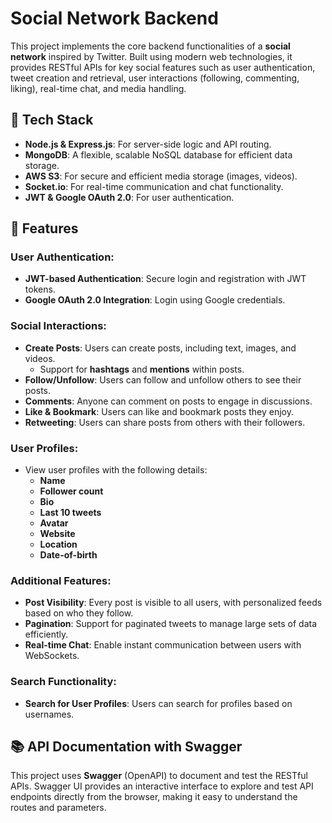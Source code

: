 # Social Network Backend

This project implements the core backend functionalities of a **social network** inspired by Twitter. Built using modern web technologies, it provides RESTful APIs for key social features such as user authentication, tweet creation and retrieval, user interactions (following, commenting, liking), real-time chat, and media handling.

## 🚀 Tech Stack
- **Node.js & Express.js**: For server-side logic and API routing.
- **MongoDB**: A flexible, scalable NoSQL database for efficient data storage.
- **AWS S3**: For secure and efficient media storage (images, videos).
- **Socket.io**: For real-time communication and chat functionality.
- **JWT & Google OAuth 2.0**: For user authentication.

## 🔧 Features

### User Authentication:
- **JWT-based Authentication**: Secure login and registration with JWT tokens.
- **Google OAuth 2.0 Integration**: Login using Google credentials.

### Social Interactions:
- **Create Posts**: Users can create posts, including text, images, and videos.
  - Support for **hashtags** and **mentions** within posts.
- **Follow/Unfollow**: Users can follow and unfollow others to see their posts.
- **Comments**: Anyone can comment on posts to engage in discussions.
- **Like & Bookmark**: Users can like and bookmark posts they enjoy.
- **Retweeting**: Users can share posts from others with their followers.

### User Profiles:
- View user profiles with the following details:
  - **Name**
  - **Follower count**
  - **Bio**
  - **Last 10 tweets**
  - **Avatar**
  - **Website**
  - **Location**
  - **Date-of-birth**

### Additional Features:
- **Post Visibility**: Every post is visible to all users, with personalized feeds based on who they follow.
- **Pagination**: Support for paginated tweets to manage large sets of data efficiently.
- **Real-time Chat**: Enable instant communication between users with WebSockets.

### Search Functionality:
- **Search for User Profiles**: Users can search for profiles based on usernames.

## 📚 API Documentation with Swagger

This project uses **Swagger** (OpenAPI) to document and test the RESTful APIs. Swagger UI provides an interactive interface to explore and test API endpoints directly from the browser, making it easy to understand the routes and parameters.

